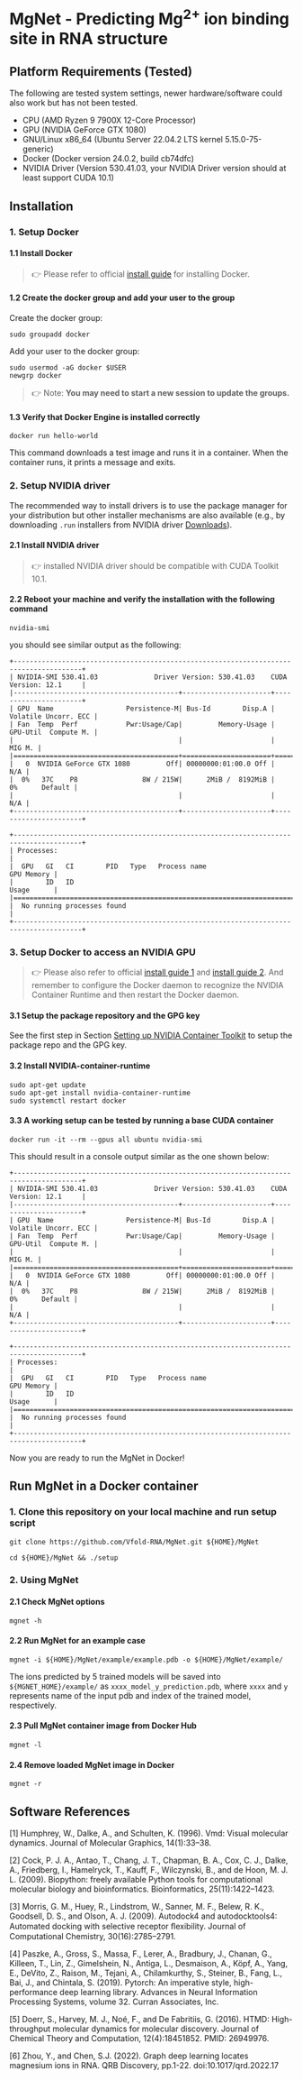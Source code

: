 # MgNet - Predicting Mg<sup>2+</sup> ion binding site in RNA structure

## Platform Requirements (Tested)
The following are tested system settings, newer hardware/software could also work but has not been tested.
* CPU (AMD Ryzen 9 7900X 12-Core Processor)
* GPU (NVIDIA GeForce GTX 1080)
* GNU/Linux x86_64 (Ubuntu Server 22.04.2 LTS kernel 5.15.0-75-generic)
* Docker (Docker version 24.0.2, build cb74dfc)
* NVIDIA Driver (Version 530.41.03, your NVIDIA Driver version should at least support CUDA 10.1)

## Installation

### 1. Setup Docker

#### 1.1 Install Docker
> :point_right: Please refer to official [install guide](https://docs.docker.com/engine/install/) for installing Docker.

#### 1.2 Create the docker group and add your user to the group
Create the docker group:
```
sudo groupadd docker
```
Add your user to the docker group:
```
sudo usermod -aG docker $USER
newgrp docker
```
> :point_right: Note: **You may need to start a new session to update the groups.**

#### 1.3 Verify that Docker Engine is installed correctly
```
docker run hello-world
```
This command downloads a test image and runs it in a container. When the container runs, it prints a message and exits.


### 2. Setup NVIDIA driver
The recommended way to install drivers is to use the package manager for your distribution but other installer mechanisms are also available (e.g., by downloading `.run` installers from NVIDIA driver [Downloads](https://www.nvidia.com/Download/index.aspx?lang=en-us)).

#### 2.1 Install NVIDIA driver

> :point_right: installed NVIDIA driver should be compatible with CUDA Toolkit 10.1.

#### 2.2 Reboot your machine and verify the installation with the following command
```
nvidia-smi
```
you should see similar output as the following:
```
+---------------------------------------------------------------------------------------+
| NVIDIA-SMI 530.41.03              Driver Version: 530.41.03    CUDA Version: 12.1     |
|-----------------------------------------+----------------------+----------------------+
| GPU  Name                  Persistence-M| Bus-Id        Disp.A | Volatile Uncorr. ECC |
| Fan  Temp  Perf            Pwr:Usage/Cap|         Memory-Usage | GPU-Util  Compute M. |
|                                         |                      |               MIG M. |
|=========================================+======================+======================|
|   0  NVIDIA GeForce GTX 1080         Off| 00000000:01:00.0 Off |                  N/A |
|  0%   37C    P8                8W / 215W|      2MiB /  8192MiB |      0%      Default |
|                                         |                      |                  N/A |
+-----------------------------------------+----------------------+----------------------+

+---------------------------------------------------------------------------------------+
| Processes:                                                                            |
|  GPU   GI   CI        PID   Type   Process name                            GPU Memory |
|        ID   ID                                                             Usage      |
|=======================================================================================|
|  No running processes found                                                           |
+---------------------------------------------------------------------------------------+
```

### 3. Setup Docker to access an NVIDIA GPU

> :point_right: Please also refer to official [install guide 1](https://docs.docker.com/config/containers/resource_constraints/#access-an-nvidia-gpu) and [install guide 2](https://docs.nvidia.com/datacenter/cloud-native/container-toolkit/latest/install-guide.html#setting-up-nvidia-container-toolkit). And remember to configure the Docker daemon to recognize the NVIDIA Container Runtime and then restart the Docker daemon.

#### 3.1 Setup the package repository and the GPG key

See the first step in Section [Setting up NVIDIA Container Toolkit](https://docs.nvidia.com/datacenter/cloud-native/container-toolkit/latest/install-guide.html#setting-up-nvidia-container-toolkit) to setup the package repo and the GPG key.

#### 3.2 Install NVIDIA-container-runtime
```
sudo apt-get update
sudo apt-get install nvidia-container-runtime
sudo systemctl restart docker
```

#### 3.3 A working setup can be tested by running a base CUDA container
```
docker run -it --rm --gpus all ubuntu nvidia-smi
```
This should result in a console output similar as the one shown below:
```
+---------------------------------------------------------------------------------------+
| NVIDIA-SMI 530.41.03              Driver Version: 530.41.03    CUDA Version: 12.1     |
|-----------------------------------------+----------------------+----------------------+
| GPU  Name                  Persistence-M| Bus-Id        Disp.A | Volatile Uncorr. ECC |
| Fan  Temp  Perf            Pwr:Usage/Cap|         Memory-Usage | GPU-Util  Compute M. |
|                                         |                      |               MIG M. |
|=========================================+======================+======================|
|   0  NVIDIA GeForce GTX 1080         Off| 00000000:01:00.0 Off |                  N/A |
|  0%   37C    P8                8W / 215W|      2MiB /  8192MiB |      0%      Default |
|                                         |                      |                  N/A |
+-----------------------------------------+----------------------+----------------------+

+---------------------------------------------------------------------------------------+
| Processes:                                                                            |
|  GPU   GI   CI        PID   Type   Process name                            GPU Memory |
|        ID   ID                                                             Usage      |
|=======================================================================================|
|  No running processes found                                                           |
+---------------------------------------------------------------------------------------+
```
Now you are ready to run the MgNet in Docker!


## Run MgNet in a Docker container

### 1. Clone this repository on your local machine and run setup script
```
git clone https://github.com/Vfold-RNA/MgNet.git ${HOME}/MgNet
```
```
cd ${HOME}/MgNet && ./setup
```

### 2. Using MgNet

#### 2.1 Check MgNet options
```
mgnet -h
```

#### 2.2 Run MgNet for an example case
```
mgnet -i ${HOME}/MgNet/example/example.pdb -o ${HOME}/MgNet/example/
```
The ions predicted by 5 trained models will be saved into `${MGNET_HOME}/example/` as `xxxx_model_y_prediction.pdb`, where `xxxx` and `y` represents name of the input pdb and index of the trained model, respectively.


#### 2.3 Pull MgNet container image from Docker Hub
```
mgnet -l
```

#### 2.4 Remove loaded MgNet image in Docker
```
mgnet -r
```

## Software References

[1] Humphrey, W., Dalke, A., and Schulten, K. (1996). Vmd: Visual molecular dynamics. Journal of Molecular Graphics, 14(1):33–38.

[2] Cock, P. J. A., Antao, T., Chang, J. T., Chapman, B. A., Cox, C. J., Dalke, A., Friedberg, I., Hamelryck, T., Kauff, F., Wilczynski, B., and de Hoon, M. J. L. (2009). Biopython: freely available Python tools for computational molecular biology and bioinformatics. Bioinformatics, 25(11):1422–1423.

[3] Morris, G. M., Huey, R., Lindstrom, W., Sanner, M. F., Belew, R. K., Goodsell, D. S., and Olson, A. J. (2009). Autodock4 and autodocktools4: Automated docking with selective receptor ﬂexibility. Journal of Computational Chemistry, 30(16):2785–2791.

[4] Paszke, A., Gross, S., Massa, F., Lerer, A., Bradbury, J., Chanan, G., Killeen, T., Lin, Z., Gimelshein, N., Antiga, L., Desmaison, A., Köpf, A., Yang, E., DeVito, Z., Raison, M., Tejani, A., Chilamkurthy, S., Steiner, B., Fang, L., Bai, J., and Chintala, S. (2019). Pytorch: An imperative style, high-performance deep learning library. Advances in Neural Information Processing Systems, volume 32. Curran Associates, Inc.

[5] Doerr, S., Harvey, M. J., Noé, F., and De Fabritiis, G. (2016). HTMD: High-throughput molecular dynamics for molecular discovery. Journal of Chemical Theory and Computation, 12(4):18451852. PMID: 26949976.

[6] Zhou, Y., and Chen, S.J. (2022). Graph deep learning locates magnesium ions in RNA. QRB Discovery, pp.1-22. doi:10.1017/qrd.2022.17
